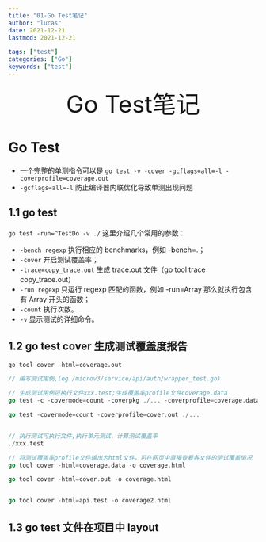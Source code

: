 ```yaml
---
title: "01-Go Test笔记"
author: "lucas"
date: 2021-12-21
lastmod: 2021-12-21

tags: ["test"]
categories: ["Go"]
keywords: ["test"]
---
```


<div align="center"><font size="35">Go Test笔记</font></div>

# Go Test

- 一个完整的单测指令可以是 `go test -v -cover -gcflags=all=-l -coverprofile=coverage.out`
- `-gcflags=all=-l` 防止编译器内联优化导致单测出现问题

## 1.1 go test

`go test -run=^TestDo -v ./`
这里介绍几个常用的参数：

- `-bench regexp` 执行相应的 benchmarks，例如 -bench=.；
- `-cover` 开启测试覆盖率；
- `-trace=copy_trace.out` 生成 trace.out 文件（go tool trace copy_trace.out）
- `-run regexp` 只运行 regexp 匹配的函数，例如 -run=Array 那么就执行包含有 Array 开头的函数；
- `-count` 执行次数。
- `-v` 显示测试的详细命令。

## 1.2 go test cover 生成测试覆盖度报告

`go tool cover -html=coverage.out`

```go
// 编写测试用例,(eg./microv3/service/api/auth/wrapper_test.go)

// 生成测试用例可执行文件xxx.test;生成覆盖率profile文件coverage.data
go test -c -covermode=count -coverpkg ./... -coverprofile=coverage.data ./

go test -covermode=count -coverprofile=cover.out ./...


// 执行测试可执行文件,执行单元测试，计算测试覆盖率
./xxx.test

// 将测试覆盖率profile文件输出为html文件，可在网页中直接查看各文件的测试覆盖情况
go tool cover -html=coverage.data -o coverage.html

go tool cover -html=cover.out -o coverage.html


go tool cover -html=api.test -o coverage2.html
```

## 1.3 go test 文件在项目中 layout
